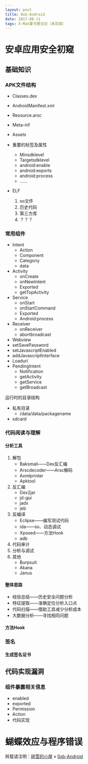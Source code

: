 ```yaml
---
layout: post
title: 0xb-Android
date: 2017-08-11
tags: X-Man夏令营日记（未完成）
---
```


# 安卓应用安全初窥

## 基础知识

### APK文件结构
* Classes.dex
* AndroidManifest.xml
* Resource.arsc
* Meta-inf
* Assets
* 重要的标签及属性
	* Minsdklevel
	* Targetsdklevel
	* android:enable
	* android:exports
	* android:process
	* ......

* ELF
	1. so文件
	2. 历史代码
	3. 第三方库
	4. ？？？
### 常用组件
* Intent
	* Action
	* Component
	* Categoriy
	* data
* Activity
	* onCreate
	* onNewIntent
	* Exported
	* getTopActivity
* Service
	* onStart
	* onStartCommand
	* Exported
	* Android:process
* Receiver
	* onReceiver
	* abortbroadcast
* Webview
* setSavePassword
* setJavascriptEnabled
* addJavascriptInterface
* Loadurl
* PendingIntent
	* Notification
	* getActivity
	* getService
	* getBroadcast

运行时的目录结构

* 私有目录
	* /data/data/packagename
* sdcard
	
	
### 代码阅读与理解

#### 分析工具
1. 解包
	* Baksmali——Dex反汇编
	* Arscdecoder——Arsc解码
	* Axmlprinter
	* Apktool
2. 反汇编
	* Dex2jar
	* jd-gui
	* jadx
	* jeb
3. 反编译
	* Eclipse——编写测试代码
	* ida——so、动态调试
	* Xposed——方法Hook
	* adb
4. 代码审计
5. 分析与调试
6. 其他
	* Burpsuit
	* Akana
	* Janus

#### 整体思路
* 经验总结——历史安全问题分析
* 特征提取——准确定位分析入口点
* 代码扫描——借助工具减少分析成本
* 大数据分析——寻找相同问题

#### 方法Hook

### 签名

#### 生成签名证书

## 代码实现漏洞

### 组件暴露相关信息
* enabled
* exported
* Permission
* Action
* 代码实现

# 蝴蝶效应与程序错误

转载请注明：[碎雪的小屋](http://RoyTse.github.io) » [0xb-Android](http://RoyTse.github.io/2017/08/0xb-Android/)  

